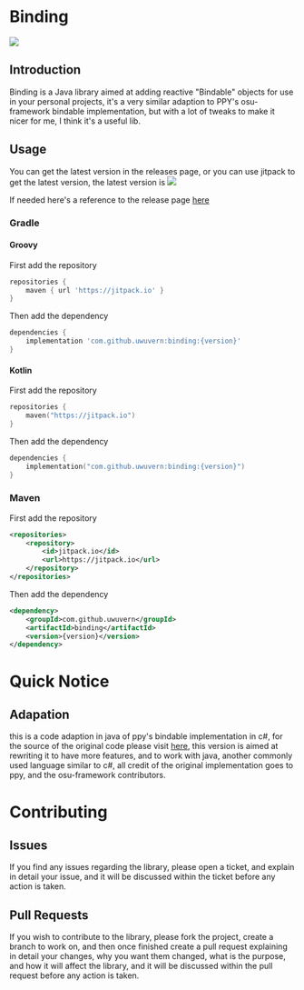 # Binding
[![](https://jitpack.io/v/uwuvern/binding.svg)](https://jitpack.io/#uwuvern/binding)

## Introduction
Binding is a Java library aimed at adding reactive "Bindable" objects for use in your personal projects, it's a very similar adaption to PPY's osu-framework bindable implementation, but with a lot of tweaks to make it nicer for me, I think it's a useful lib.

## Usage
You can get the latest version in the releases page, or you can use jitpack to get the latest version, the latest version is [![](https://jitpack.io/v/uwuvern/binding.svg)](https://jitpack.io/#uwuvern/binding)

If needed here's a reference to the release page [here](https://github.com/uwuvern/binding/releases)
### Gradle

#### Groovy
First add the repository
```groovy
repositories {
    maven { url 'https://jitpack.io' }
}
```

Then add the dependency
```groovy
dependencies {
    implementation 'com.github.uwuvern:binding:{version}'
}
```

#### Kotlin
First add the repository
```kotlin
repositories {
    maven("https://jitpack.io")
}
```
Then add the dependency
```kotlin
dependencies {
    implementation("com.github.uwuvern:binding:{version}")
}
```

### Maven
First add the repository
```xml
<repositories>
    <repository>
        <id>jitpack.io</id>
        <url>https://jitpack.io</url>
    </repository>
</repositories>
```
Then add the dependency
```xml
<dependency>
    <groupId>com.github.uwuvern</groupId>
    <artifactId>binding</artifactId>
    <version>{version}</version>
</dependency>
```

# Quick Notice
## Adapation
this is a code adaption in java of ppy's bindable implementation in c#, for the source of the original code please visit [here](https://github.com/ppy/osu-framework/blob/master/osu.Framework/Bindables/Bindable.cs), this version is aimed at rewriting it to have more features, and to work with java, another commonly used language similar to c#, all credit of the original implementation goes to ppy, and the osu-framework contributors.

# Contributing
## Issues
If you find any issues regarding the library, please open a ticket, and explain in detail your issue, and it will be discussed within the ticket before any action is taken.
## Pull Requests
If you wish to contribute to the library, please fork the project, create a branch to work on, and then once finished create a pull request explaining in detail your changes, why you want them changed, what is the purpose, and how it will affect the library, and it will be discussed within the pull request before any action is taken.
